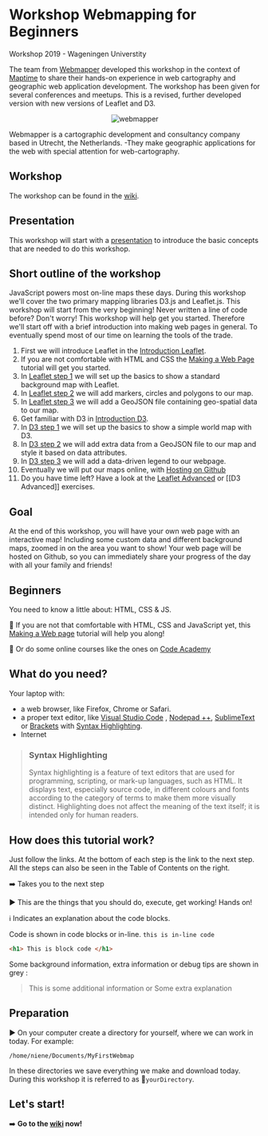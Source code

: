 # Workshop Webmapping for Beginners

Workshop 2019 - Wageningen Universtity 


The team from [Webmapper](http://www.webmapper.nl "What the map can be") developed this workshop in the context of [Maptime](http://maptime.io) to share their hands-on experience in web cartography and geographic web application development. The workshop has been given for several conferences and meetups. 
This is a revised, further developed version with new versions of Leaflet and D3. 

<p align="center"> <img align="center" src="https://raw.githubusercontent.com/wiki/NieneB/Webmapping_for_beginners/img/webmapper_logo_tekst.png" alt="webmapper"> </p>

Webmapper is a cartographic development and consultancy company based in Utrecht, the Netherlands. -They make geographic applications for the web with special attention for web-cartography. 

## Workshop

The workshop can be found in the [wiki](https://github.com/NieneB/webmapping_for_beginners_v2/wiki).

## Presentation

This workshop will start with a [presentation](https://nieneb.github.io/webmapping_for_beginners_v2/) to introduce the basic concepts that are needed to do this workshop. 

## Short outline of the workshop

JavaScript powers most on-line maps these days. During this workshop we'll cover the two primary mapping libraries D3.js and Leaflet.js. This workshop will start from the very beginning! Never written a line of code before? Don't worry! This workshop will help get you started. 
Therefore we'll start off with a brief introduction into making web pages in general. To eventually spend most of our time on learning the tools of the trade.

1. First we will introduce Leaflet in the [Introduction Leaflet](https://github.com/NieneB/Webmapping_for_beginners/wiki/Introduction-Leaflet).
2. If you are not comfortable with HTML and CSS the [Making a Web Page](https://github.com/NieneB/Webmapping_for_beginners/wiki/Making-a-web-page) tutorial will get you started.
3. In [Leaflet step 1](https://github.com/NieneB/Webmapping_for_beginners/wiki/Leaflet-step-1) we will set up the basics to show a standard background map with Leaflet.
4. In [Leaflet step 2](https://github.com/NieneB/Webmapping_for_beginners/wiki/Leaflet-step-2) we will add markers, circles and polygons to our map.
5. In [Leaflet step 3](https://github.com/NieneB/Webmapping_for_beginners/wiki/Leaflet-step-3) we will add a GeoJSON file containing geo-spatial data to our map.
5. Get familiar with D3 in [Introduction D3](https://github.com/NieneB/Webmapping_for_beginners/wiki/Introduction-D3).
6. In [D3 step 1](https://github.com/NieneB/Webmapping_for_beginners/wiki/D3-step-1) we will set up the basics to show a simple world map with D3.
7. In [D3 step 2](https://github.com/NieneB/Webmapping_for_beginners/wiki/D3-step-2) we will add extra data from a GeoJSON file to our map and style it based on data attributes. 
8. In [D3 step 3](https://github.com/NieneB/Webmapping_for_beginners/wiki/D3-step-3) we will add a data-driven legend to our webpage. 
9. Eventually we will put our maps online, with [Hosting on Github](https://github.com/NieneB/Webmapping_for_beginners/wiki/Hosting-on-github)
10. Do you have time left? Have a look at the [Leaflet Advanced](https://github.com/NieneB/Webmapping_for_beginners/wiki/Leaflet-advanced) or [[D3 Advanced]] exercises.

## Goal 

At the end of this workshop, you will have your own web page with an interactive map! Including some custom data and different background maps, zoomed in on the area you want to show! Your web page will be hosted on Github, so you can immediately share your progress of the day with all your family and friends!

## Beginners

You need to know a little about: HTML, CSS & JS. 

:link: If you are not that comfortable with HTML, CSS and JavaScript yet, this [Making a Web page](https://github.com/NieneB/Webmapping_for_beginners/wiki/Making-a-web-page) tutorial will help you along!

:link: Or do some online courses like the ones on [Code Academy](https://www.codecademy.com/)

## What do you need?

Your laptop with:

* a web browser, like Firefox, Chrome or Safari.
* a proper text editor, like [Visual Studio Code](https://code.visualstudio.com/) , [Nodepad ++](https://notepad-plus-plus.org/download/v7.6.html), [SublimeText](http://www.sublimetext.com/) or [Brackets](http://brackets.io/) with [Syntax Highlighting](https://en.wikipedia.org/wiki/Syntax_highlighting).
* Internet

>### Syntax Highlighting
>
> Syntax highlighting is a feature of text editors that are used for programming, scripting, or mark-up languages, such as HTML. It displays text, especially source code, in different colours and fonts according to the category of terms to make them more visually distinct. Highlighting does not affect the meaning of the text itself; it is intended only for human readers.

## How does this tutorial work?

Just follow the links. At the bottom of each step is the link to the next step. All the steps can also be seen in the Table of Contents on the right. 

:arrow_right: Takes you to the next step

:arrow_forward: This are the things that you should do, execute, get working! Hands on! 

:information_source: Indicates an explanation about the code blocks. 

Code is shown in code blocks or in-line. `this is in-line code` 

``` html
<h1> This is block code </h1>
```

Some background information, extra information or debug tips are shown in grey :

> This is some additional information
> or
> Some extra explanation



## Preparation

:arrow_forward: On your computer create a directory for yourself, where we can work in today. For example:

	/home/niene/Documents/MyFirstWebmap

In these directories we save everything we make and download today. During this workshop it is referred to as :open_file_folder:`yourDirectory`.

## Let's start!

:arrow_right: **Go to the [wiki](https://github.com/NieneB/webmapping_for_beginners_v2/wiki) now!**
